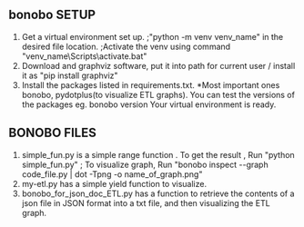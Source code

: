 bonobo SETUP
--------------
1. Get a virtual environment set up. ;"python -m venv venv_name" in the desired file location. ;Activate the venv using command "venv_name\Scripts\activate.bat"
2. Download and graphviz software, put it into path for current user / install it as "pip install graphviz"
3. Install the packages listed in requirements.txt.
*Most important ones bonobo, pydotplus(to visualize ETL graphs).
You can test the versions of the packages eg. bonobo version
Your virtual environment is ready.

BONOBO FILES
-------------
1. simple_fun.py is a simple range function . To get the result , Run "python simple_fun.py" ; 
    To visualize graph, Run "bonobo inspect --graph code_file.py | dot -Tpng -o name_of_graph.png" 
2. my-etl.py has a simple yield function to visualize.
3. bonobo_for_json_doc_ETL.py has a function to retrieve the contents of a json file in JSON format into a txt file, and then visualizing the ETL graph.

